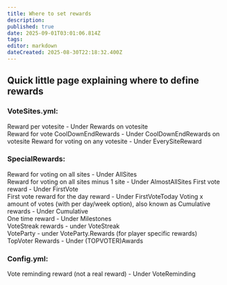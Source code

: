 ```yaml
---
title: Where to set rewards
description: 
published: true
date: 2025-09-01T03:01:06.814Z
tags: 
editor: markdown
dateCreated: 2025-08-30T22:18:32.400Z
---
```


## Quick little page explaining where to define rewards

### VoteSites.yml:  
Reward per votesite - Under Rewards on votesite  
Reward for vote CoolDownEndRewards - Under CoolDownEndRewards on votesite
Reward for voting on any votesite - Under EverySiteReward  

### SpecialRewards:  
Reward for voting on all sites - Under AllSites  
Reward for voting on all sites minus 1 site - Under AlmostAllSites
First vote reward - Under FirstVote  
First vote reward for the day reward - Under FirstVoteToday
Voting x amount of votes (with per day/week option), also known as Cumulative rewards - Under Cumulative  
One time reward - Under Milestones  
VoteStreak rewards - under VoteStreak  
VoteParty - under VoteParty.Rewards (for player specific rewards)  
TopVoter Rewards - Under (TOPVOTER)Awards  

### Config.yml:  
Vote reminding reward (not a real reward) - Under VoteReminding  